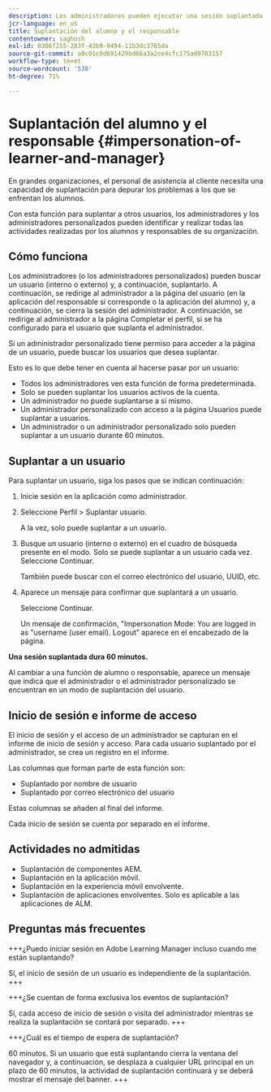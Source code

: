 ```yaml
---
description: Los administradores pueden ejecutar una sesión suplantada en la que pueden iniciar sesión en nombre de cualquier usuario de su cuenta con las funciones de alumno y responsable.
jcr-language: en_us
title: Suplantación del alumno y el responsable
contentowner: saghosh
exl-id: 0306f255-283f-43b9-9494-11b3dc3765da
source-git-commit: a0c01c0d691429bd66a3a2ce4cfc175ad0703157
workflow-type: tm+mt
source-wordcount: '538'
ht-degree: 71%

---
```


# Suplantación del alumno y el responsable {#impersonation-of-learner-and-manager}

En grandes organizaciones, el personal de asistencia al cliente necesita una capacidad de suplantación para depurar los problemas a los que se enfrentan los alumnos.

Con esta función para suplantar a otros usuarios, los administradores y los administradores personalizados pueden identificar y realizar todas las actividades realizadas por los alumnos y responsables de su organización.

## Cómo funciona

Los administradores (o los administradores personalizados) pueden buscar un usuario (interno o externo) y, a continuación, suplantarlo. A continuación, se redirige al administrador a la página del usuario (en la aplicación del responsable si corresponde o la aplicación del alumno) y, a continuación, se cierra la sesión del administrador. A continuación, se redirige al administrador a la página Completar el perfil, si se ha configurado para el usuario que suplanta el administrador.

Si un administrador personalizado tiene permiso para acceder a la página de un usuario, puede buscar los usuarios que desea suplantar.

Esto es lo que debe tener en cuenta al hacerse pasar por un usuario:

* Todos los administradores ven esta función de forma predeterminada.
* Solo se pueden suplantar los usuarios activos de la cuenta.
* Un administrador no puede suplantarse a sí mismo.
* Un administrador personalizado con acceso a la página Usuarios puede suplantar a usuarios.
* Un administrador o un administrador personalizado solo pueden suplantar a un usuario durante 60 minutos.

## Suplantar a un usuario

Para suplantar un usuario, siga los pasos que se indican continuación:

1. Inicie sesión en la aplicación como administrador.
1. Seleccione Perfil > Suplantar usuario.

   A la vez, solo puede suplantar a un usuario.

1. Busque un usuario (interno o externo) en el cuadro de búsqueda presente en el modo. Solo se puede suplantar a un usuario cada vez. Seleccione Continuar.

   También puede buscar con el correo electrónico del usuario, UUID, etc.

1. Aparece un mensaje para confirmar que suplantará a un usuario.

   Seleccione Continuar.

   Un mensaje de confirmación, &quot;Impersonation Mode: You are logged in as &quot;username (user email). Logout&quot; aparece en el encabezado de la página.

**Una sesión suplantada dura 60 minutos.**

Al cambiar a una función de alumno o responsable, aparece un mensaje que indica que el administrador o el administrador personalizado se encuentran en un modo de suplantación del usuario.

## Inicio de sesión e informe de acceso

El inicio de sesión y el acceso de un administrador se capturan en el informe de inicio de sesión y acceso. Para cada usuario suplantado por el administrador, se crea un registro en el informe.

Las columnas que forman parte de esta función son:

* Suplantado por nombre de usuario
* Suplantado por correo electrónico del usuario

Estas columnas se añaden al final del informe.

Cada inicio de sesión se cuenta por separado en el informe.

## Actividades no admitidas

* Suplantación de componentes AEM.
* Suplantación en la aplicación móvil.
* Suplantación en la experiencia móvil envolvente.
* Suplantación de aplicaciones envolventes. Solo es aplicable a las aplicaciones de ALM.

## Preguntas más frecuentes

+++¿Puedo iniciar sesión en Adobe Learning Manager incluso cuando me están suplantando?

Sí, el inicio de sesión de un usuario es independiente de la suplantación.
+++

+++¿Se cuentan de forma exclusiva los eventos de suplantación?

Sí, cada acceso de inicio de sesión o visita del administrador mientras se realiza la suplantación se contará por separado.
+++

+++¿Cuál es el tiempo de espera de suplantación?

60 minutos. Si un usuario que está suplantando cierra la ventana del navegador y, a continuación, se desplaza a cualquier URL principal en un plazo de 60 minutos, la actividad de suplantación continuará y se deberá mostrar el mensaje del banner.
+++
